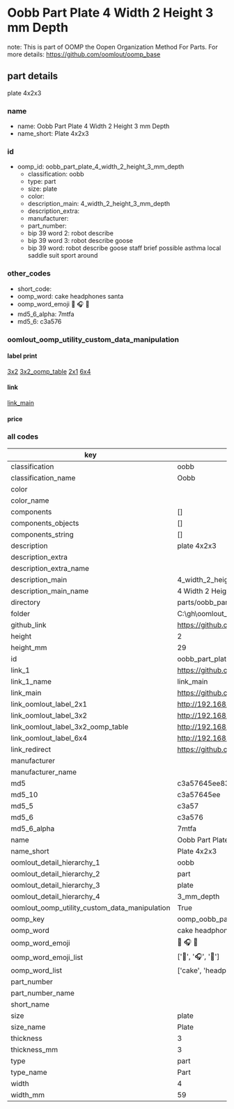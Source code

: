 # Oobb Part Plate 4 Width 2 Height 3 mm Depth  

note: This is part of OOMP the Oopen Organization Method For Parts. For more details: https://github.com/oomlout/oomp_base

##  part details
  



plate 4x2x3



### name
* name: Oobb Part Plate 4 Width 2 Height 3 mm Depth
* name_short: Plate 4x2x3 
### id
* oomp_id: oobb_part_plate_4_width_2_height_3_mm_depth
  * classification: oobb
  * type: part
  * size: plate
  * color: 
  * description_main: 4_width_2_height_3_mm_depth
  * description_extra: 
  * manufacturer: 
  * part_number: 
  * bip 39 word 2: robot describe
  * bip 39 word 3: robot describe goose
  * bip 39 word: robot describe goose staff brief possible asthma local saddle suit sport around

### other_codes
* short_code: 
* oomp_word: cake headphones santa
* oomp_word_emoji :cake: :headphones: :santa:
* md5_6_alpha: 7mtfa
* md5_6: c3a576






### oomlout_oomp_utility_custom_data_manipulation
#### label print
[3x2](http://192.168.1.245:1112/?label=oomp%207mtfa)
[3x2_oomp_table](http://192.168.1.108:1112/?label=oomp%207mtfa)
[2x1](http://192.168.1.242:1112/?label=oomp%207mtfa)
[6x4](http://192.168.1.55:1112/?label=oomp%207mtfa)    

#### link

[link_main](https://github.com/oomlout/oomlout_oobb_version_4_generated_parts/tree/main/navigation_oomp/oobb/part/plate/4_width_2_height_3_mm_depth/part)                              

#### price







### all codes 
| key | value |  
| --- | --- |  
| classification | oobb |  
| classification_name | Oobb |  
| color |  |  
| color_name |  |  
| components | [] |  
| components_objects | [] |  
| components_string | [] |  
| description | plate 4x2x3 |  
| description_extra |  |  
| description_extra_name |  |  
| description_main | 4_width_2_height_3_mm_depth |  
| description_main_name | 4 Width 2 Height 3 mm Depth |  
| directory | parts/oobb_part_plate_4_width_2_height_3_mm_depth |  
| folder | C:\gh\oomlout_oobb_version_4_generated_parts\parts\oobb_part_plate_4_width_2_height_3_mm_depth |  
| github_link | https://github.com/oomlout/oomlout_oomp_part_src/tree/main/parts/oobb_part_plate_4_width_2_height_3_mm_depth |  
| height | 2 |  
| height_mm | 29 |  
| id | oobb_part_plate_4_width_2_height_3_mm_depth |  
| link_1 | https://github.com/oomlout/oomlout_oobb_version_4_generated_parts/tree/main/navigation_oomp/oobb/part/plate/4_width_2_height_3_mm_depth/part |  
| link_1_name | link_main |  
| link_main | https://github.com/oomlout/oomlout_oobb_version_4_generated_parts/tree/main/navigation_oomp/oobb/part/plate/4_width_2_height_3_mm_depth/part |  
| link_oomlout_label_2x1 | http://192.168.1.242:1112/?label=oomp%207mtfa |  
| link_oomlout_label_3x2 | http://192.168.1.245:1112/?label=oomp%207mtfa |  
| link_oomlout_label_3x2_oomp_table | http://192.168.1.108:1112/?label=oomp%207mtfa |  
| link_oomlout_label_6x4 | http://192.168.1.55:1112/?label=oomp%207mtfa |  
| link_redirect | https://github.com/oomlout/oomlout_oobb_version_4_generated_parts/tree/main/parts/oobb_plate_04_02_03 |  
| manufacturer |  |  
| manufacturer_name |  |  
| md5 | c3a57645ee8341c2a20dfd40c90ee5d9 |  
| md5_10 | c3a57645ee |  
| md5_5 | c3a57 |  
| md5_6 | c3a576 |  
| md5_6_alpha | 7mtfa |  
| name | Oobb Part Plate 4 Width 2 Height 3 mm Depth |  
| name_short | Plate 4x2x3  |  
| oomlout_detail_hierarchy_1 | oobb |  
| oomlout_detail_hierarchy_2 | part |  
| oomlout_detail_hierarchy_3 | plate |  
| oomlout_detail_hierarchy_4 | 3_mm_depth |  
| oomlout_oomp_utility_custom_data_manipulation | True |  
| oomp_key | oomp_oobb_part_plate_4_width_2_height_3_mm_depth |  
| oomp_word | cake headphones santa |  
| oomp_word_emoji | :cake: :headphones: :santa: |  
| oomp_word_emoji_list | [':cake:', ':headphones:', ':santa:'] |  
| oomp_word_list | ['cake', 'headphones', 'santa'] |  
| part_number |  |  
| part_number_name |  |  
| short_name |  |  
| size | plate |  
| size_name | Plate |  
| thickness | 3 |  
| thickness_mm | 3 |  
| type | part |  
| type_name | Part |  
| width | 4 |  
| width_mm | 59 |  

